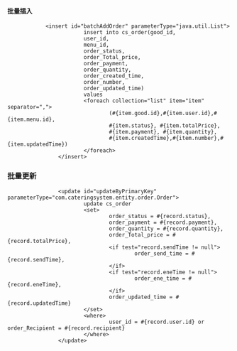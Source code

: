 #### 批量插入

				<insert id="batchAddOrder" parameterType="java.util.List">
							insert into cs_order(good_id,
							user_id,
							menu_id,
							order_status,
							order_Total_price,
							order_payment,
							order_quantity,
							order_created_time,
							order_number,
							order_updated_time)
							values
							<foreach collection="list" item="item" separator=",">
									(#{item.good.id},#{item.user.id},#{item.menu.id},
									#{item.status}, #{item.totalPrice},
									#{item.payment}, #{item.quantity},
									#{item.createdTime},#{item.number},#{item.updatedTime})
							</foreach>
					</insert>
					
### 批量更新					
					<update id="updateByPrimaryKey" parameterType="com.cateringsystem.entity.order.Order">
							update cs_order
							<set>
									order_status = #{record.status},
									order_payment = #{record.payment},
									order_quantity = #{record.quantity},
									order_Total_price = #{record.totalPrice},
									<if test="record.sendTime != null">
											order_send_time = #{record.sendTime},
									</if>
									<if test="record.eneTime != null">
											order_ene_time = #{record.eneTime},
									</if>
									order_updated_time = #{record.updatedTime}
							</set>
							<where>
									user_id = #{record.user.id} or order_Recipient = #{record.recipient}
							</where>
					</update>
